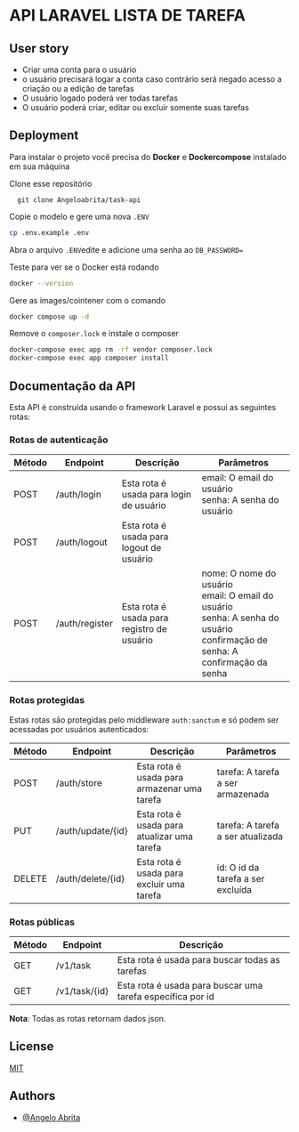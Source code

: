 # API LARAVEL LISTA DE TAREFA

## User story
- Criar uma conta para o usuário
- o usuário precisará logar a conta caso contrário será negado acesso a criação ou a edição de tarefas
- O usuário logado poderá ver todas tarefas
- O usuário poderá criar, editar ou excluir somente suas tarefas


## Deployment

Para instalar o projeto você precisa do **Docker** e **Dockercompose** instalado em sua máquina


Clone esse repositório
```git
  git clone Angeloabrita/task-api
```


Copie o modelo e gere uma nova ``.ENV``
```bash
cp .env.example .env
```
Abra o arquivo ``.ENV``edite e adicione uma senha ao ``DB_PASSWORD=``


Teste para ver se o Docker está rodando

```bash
docker --version
```
Gere as images/cointener com o comando

```bash
docker compose up -d
```
Remove o ``composer.lock`` e instale o composer
```bash 
docker-compose exec app rm -rf vendor composer.lock
docker-compose exec app composer install
```

## Documentação da API

Esta API é construída usando o framework Laravel e possui as seguintes rotas:

### Rotas de autenticação

| Método | Endpoint | Descrição | Parâmetros |
| --- | --- | --- | --- |
| POST | /auth/login | Esta rota é usada para login de usuário | email: O email do usuário<br>senha: A senha do usuário |
| POST | /auth/logout | Esta rota é usada para logout de usuário |  |
| POST | /auth/register | Esta rota é usada para registro de usuário | nome: O nome do usuário<br>email: O email do usuário<br>senha: A senha do usuário<br>confirmação de senha: A confirmação da senha |

### Rotas protegidas

Estas rotas são protegidas pelo middleware `auth:sanctum` e só podem ser acessadas por usuários autenticados:

| Método | Endpoint | Descrição | Parâmetros |
| --- | --- | --- | --- |
| POST | /auth/store | Esta rota é usada para armazenar uma tarefa | tarefa: A tarefa a ser armazenada |
| PUT | /auth/update/{id} | Esta rota é usada para atualizar uma tarefa | tarefa: A tarefa a ser atualizada |
| DELETE | /auth/delete/{id} | Esta rota é usada para excluir uma tarefa | id: O id da tarefa a ser excluída |

### Rotas públicas

| Método | Endpoint | Descrição |
| --- | --- | --- |
| GET | /v1/task | Esta rota é usada para buscar todas as tarefas |
| GET | /v1/task/{id} | Esta rota é usada para buscar uma tarefa específica por id |

**Nota**: Todas as rotas retornam dados json.
## License

[MIT](https://choosealicense.com/licenses/mit/)


## Authors

- [@Angelo Abrita](https://www.linkedin.com/in/angelo-gabriel-tavares-abrita)

